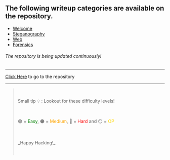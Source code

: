 ## The following writeup categories are available on the repository.

- [Welcome](https://github.com/KLSGIT-WGCS/VishwaCTF-2023/blob/main/writeups/Welcome-Challenges)
- [Steganography](https://github.com/KLSGIT-WGCS/VishwaCTF-2023/blob/main/writeups/Steganography-Challenges)
- [Web](https://github.com/KLSGIT-WGCS/VishwaCTF-2023/blob/main/writeups/Web-Challenges)
- [Forensics](https://github.com/KLSGIT-WGCS/VishwaCTF-2023/blob/main/writeups/Forensics-Challenges)

###### The repository is being updated continuously!

---

<a href="https://github.com/KLSGIT-WGCS/VishwaCTF-2023">Click Here</a> to go to the repository

---

<!--- Added by @thisisthedarshan :) --->

> <p>&nbsp;</p>Small tip 💡 : Lookout for these difficulty levels! <p>&nbsp;</p> <p>🟢 = <span style="color:green">Easy</span>, 🟠 = <span style="color:orange">Medium</span>, 🔴 = <span style="color:red">Hard</span> and 😶 = <span style="color:gold">OP</span> <p>&nbsp;</p></p> _Happy Hacking!_ <p>&nbsp;</p>
